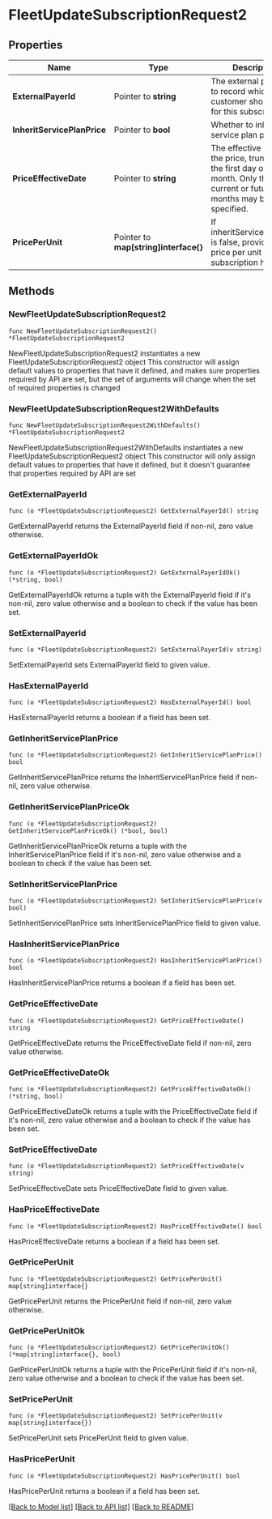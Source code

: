 # FleetUpdateSubscriptionRequest2

## Properties

Name | Type | Description | Notes
------------ | ------------- | ------------- | -------------
**ExternalPayerId** | Pointer to **string** | The external payer ID to record which customer should pay for this subscription. | [optional] 
**InheritServicePlanPrice** | Pointer to **bool** | Whether to inherit the service plan price | [optional] 
**PriceEffectiveDate** | Pointer to **string** | The effective date of the price, truncated to the first day of the month. Only the current or future months may be specified. | [optional] 
**PricePerUnit** | Pointer to **map[string]interface{}** | If inheritServicePlanPrice is false, provide the price per unit for the subscription here. | [optional] 

## Methods

### NewFleetUpdateSubscriptionRequest2

`func NewFleetUpdateSubscriptionRequest2() *FleetUpdateSubscriptionRequest2`

NewFleetUpdateSubscriptionRequest2 instantiates a new FleetUpdateSubscriptionRequest2 object
This constructor will assign default values to properties that have it defined,
and makes sure properties required by API are set, but the set of arguments
will change when the set of required properties is changed

### NewFleetUpdateSubscriptionRequest2WithDefaults

`func NewFleetUpdateSubscriptionRequest2WithDefaults() *FleetUpdateSubscriptionRequest2`

NewFleetUpdateSubscriptionRequest2WithDefaults instantiates a new FleetUpdateSubscriptionRequest2 object
This constructor will only assign default values to properties that have it defined,
but it doesn't guarantee that properties required by API are set

### GetExternalPayerId

`func (o *FleetUpdateSubscriptionRequest2) GetExternalPayerId() string`

GetExternalPayerId returns the ExternalPayerId field if non-nil, zero value otherwise.

### GetExternalPayerIdOk

`func (o *FleetUpdateSubscriptionRequest2) GetExternalPayerIdOk() (*string, bool)`

GetExternalPayerIdOk returns a tuple with the ExternalPayerId field if it's non-nil, zero value otherwise
and a boolean to check if the value has been set.

### SetExternalPayerId

`func (o *FleetUpdateSubscriptionRequest2) SetExternalPayerId(v string)`

SetExternalPayerId sets ExternalPayerId field to given value.

### HasExternalPayerId

`func (o *FleetUpdateSubscriptionRequest2) HasExternalPayerId() bool`

HasExternalPayerId returns a boolean if a field has been set.

### GetInheritServicePlanPrice

`func (o *FleetUpdateSubscriptionRequest2) GetInheritServicePlanPrice() bool`

GetInheritServicePlanPrice returns the InheritServicePlanPrice field if non-nil, zero value otherwise.

### GetInheritServicePlanPriceOk

`func (o *FleetUpdateSubscriptionRequest2) GetInheritServicePlanPriceOk() (*bool, bool)`

GetInheritServicePlanPriceOk returns a tuple with the InheritServicePlanPrice field if it's non-nil, zero value otherwise
and a boolean to check if the value has been set.

### SetInheritServicePlanPrice

`func (o *FleetUpdateSubscriptionRequest2) SetInheritServicePlanPrice(v bool)`

SetInheritServicePlanPrice sets InheritServicePlanPrice field to given value.

### HasInheritServicePlanPrice

`func (o *FleetUpdateSubscriptionRequest2) HasInheritServicePlanPrice() bool`

HasInheritServicePlanPrice returns a boolean if a field has been set.

### GetPriceEffectiveDate

`func (o *FleetUpdateSubscriptionRequest2) GetPriceEffectiveDate() string`

GetPriceEffectiveDate returns the PriceEffectiveDate field if non-nil, zero value otherwise.

### GetPriceEffectiveDateOk

`func (o *FleetUpdateSubscriptionRequest2) GetPriceEffectiveDateOk() (*string, bool)`

GetPriceEffectiveDateOk returns a tuple with the PriceEffectiveDate field if it's non-nil, zero value otherwise
and a boolean to check if the value has been set.

### SetPriceEffectiveDate

`func (o *FleetUpdateSubscriptionRequest2) SetPriceEffectiveDate(v string)`

SetPriceEffectiveDate sets PriceEffectiveDate field to given value.

### HasPriceEffectiveDate

`func (o *FleetUpdateSubscriptionRequest2) HasPriceEffectiveDate() bool`

HasPriceEffectiveDate returns a boolean if a field has been set.

### GetPricePerUnit

`func (o *FleetUpdateSubscriptionRequest2) GetPricePerUnit() map[string]interface{}`

GetPricePerUnit returns the PricePerUnit field if non-nil, zero value otherwise.

### GetPricePerUnitOk

`func (o *FleetUpdateSubscriptionRequest2) GetPricePerUnitOk() (*map[string]interface{}, bool)`

GetPricePerUnitOk returns a tuple with the PricePerUnit field if it's non-nil, zero value otherwise
and a boolean to check if the value has been set.

### SetPricePerUnit

`func (o *FleetUpdateSubscriptionRequest2) SetPricePerUnit(v map[string]interface{})`

SetPricePerUnit sets PricePerUnit field to given value.

### HasPricePerUnit

`func (o *FleetUpdateSubscriptionRequest2) HasPricePerUnit() bool`

HasPricePerUnit returns a boolean if a field has been set.


[[Back to Model list]](../README.md#documentation-for-models) [[Back to API list]](../README.md#documentation-for-api-endpoints) [[Back to README]](../README.md)


